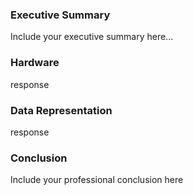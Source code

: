 ### Executive Summary 
Include your executive summary here...

### Hardware
response

### Data Representation
response

### Conclusion

Include your professional conclusion here
